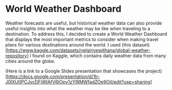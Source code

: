 # World Weather Dashboard
Weather forecasts are useful, but historical weather data can also provide useful insights into what the weather may be like when traveling to a destination.  To address this, I decided to create a World Weather Dashboard that displays the most important metrics to consider when making travel plans for various destinations around the world. I used (this dataset)[https://www.kaggle.com/datasets/nelgiriyewithana/global-weather-repository] I found on Kaggle, which contains daily weather data from many cities around the globe. 

(Here is a link to a Google Slides presentation that showcases the project)[https://docs.google.com/presentation/d/1h-J0lXU0PCJvcDFjWIAfV6IOpy1zYIRMWfadZOe9OiI/edit?usp=sharing]

